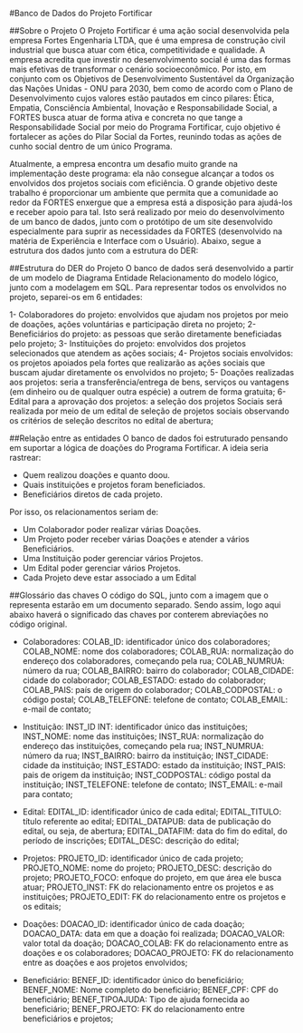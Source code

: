 #Banco de Dados do Projeto Fortificar

##Sobre o Projeto 
O Projeto Fortificar é uma ação social desenvolvida pela empresa Fortes Engenharia LTDA, que é uma empresa de construção civil industrial que busca atuar com ética, competitividade e qualidade. A empresa acredita que investir
no desenvolvimento social é uma das formas mais efetivas de transformar o cenário socioeconômico. Por isto, em conjunto com os Objetivos de Desenvolvimento Sustentável da Organização das Nações Unidas - ONU para 2030, bem 
como de acordo com o Plano de Desenvolvimento cujos valores estão pautados em cinco pilares: Ética, Empatia, Consciência Ambiental, Inovação e Responsabilidade Social, a FORTES busca atuar de forma ativa e concreta no que 
tange a Responsabilidade Social por meio do Programa Fortificar, cujo objetivo é fortalecer as ações do Pilar Social da Fortes, reunindo todas as ações de cunho social dentro de um único Programa.

Atualmente, a empresa encontra um desafio muito grande na implementação deste programa: ela não consegue alcançar a todos os envolvidos dos projetos sociais com eficiência. O grande objetivo deste trabalho é proporcionar
um ambiente que permita que a comunidade ao redor da FORTES enxergue que a empresa está a disposição para ajudá-los e receber apoio para tal. Isto será realizado por meio do desenvolvimento de um banco de dados, junto com o 
protótipo de um site desenvolvido especialmente para suprir as necessidades da FORTES (desenvolvido na matéria de Experiência e Interface com o Usuário). Abaixo, segue a estrutura dos dados junto com a estrutura do DER:

##Estrutura do DER do Projeto
O banco de dados será desenvolvido a partir de um modelo de Diagrama Entidade Relacionamento do modelo lógico, junto com a modelagem em SQL. Para representar todos os envolvidos no projeto, separei-os em 6 entidades:

1- Colaboradores do projeto: envolvidos que ajudam nos projetos por meio de doações, ações voluntárias e participação direta no projeto;
2- Beneficiários do projeto: as pessoas que serão diretamente beneficiadas pelo projeto;
3- Instituições do projeto: envolvidos dos projetos selecionados que atendem as ações sociais;
4- Projetos sociais envolvidos: os projetos apoiados pela fortes que realizarão as ações sociais que buscam ajudar diretamente os envolvidos no projeto;
5- Doações realizadas aos projetos: seria a transferência/entrega de bens, serviços ou vantagens (em dinheiro ou de qualquer outra espécie) a outrem de forma gratuita;
6- Edital para a aprovação dos projetos: a seleção dos projetos Sociais será realizada por meio de um edital de seleção de projetos sociais observando os critérios de seleção descritos no edital de abertura;

##Relação entre as entidades
O banco de dados foi estruturado pensando em suportar a lógica de doações do Programa Fortificar. A ideia seria rastrear:
- Quem realizou doações e quanto doou.
- Quais instituições e projetos foram beneficiados.
- Beneficiários diretos de cada projeto.
  
Por isso, os relacionamentos seriam de:
- Um Colaborador poder realizar várias Doações.
- Um Projeto poder receber várias Doações e atender a vários Beneficiários.
- Uma Instituição poder gerenciar vários Projetos.
- Um Edital poder gerenciar vários Projetos.
- Cada Projeto deve estar associado a um Edital

##Glossário das chaves
O código do SQL, junto com a imagem que o representa estarão em um documento separado. Sendo assim, logo aqui abaixo haverá o significado das chaves por conterem abreviações no código original. 

- Colaboradores:
  COLAB_ID: identificador único dos colaboradores;
  COLAB_NOME: nome dos colaboradores;
  COLAB_RUA: normalização do endereço dos colaboradores, começando pela rua;
  COLAB_NUMRUA: número da rua;
  COLAB_BAIRRO: bairro do colaborador;
  COLAB_CIDADE: cidade do colaborador;
  COLAB_ESTADO: estado do colaborador;
  COLAB_PAIS: país de origem do colaborador;
  COLAB_CODPOSTAL: o código postal;
  COLAB_TELEFONE: telefone de contato;
  COLAB_EMAIL: e-mail de contato;

- Instituição:
  INST_ID INT: identificador único das instituições;
    INST_NOME: nome das instituições;
    INST_RUA: normalização do endereço das instituições, começando pela rua;
    INST_NUMRUA: número da rua;
    INST_BAIRRO: bairro da instituição;
    INST_CIDADE: cidade da instituição;
    INST_ESTADO: estado da instituição;
    INST_PAIS: pais de origem da instituição;
    INST_CODPOSTAL: código postal da instituição;
    INST_TELEFONE: telefone de contato;
    INST_EMAIL: e-mail para contato;

- Edital:
    EDITAL_ID: identificador único de cada edital; 
    EDITAL_TITULO: título referente ao edital;
    EDITAL_DATAPUB: data de publicação do edital, ou seja, de abertura;
    EDITAL_DATAFIM: data do fim do edital, do período de inscrições;
    EDITAL_DESC: descrição do edital;

- Projetos:
    PROJETO_ID: identificador único de cada projeto; 
    PROJETO_NOME: nome do projeto;
    PROJETO_DESC: descrição do projeto;
    PROJETO_FOCO: enfoque do projeto, em que área ele busca atuar; 
    PROJETO_INST: FK do relacionamento entre os projetos e as instituições;
    PROJETO_EDIT: FK do relacionamento entre os projetos e os editais;

- Doações:
    DOACAO_ID: identificador único de cada doação;
    DOACAO_DATA: data em que a doação foi realizada;
    DOACAO_VALOR: valor total da doação; 
    DOACAO_COLAB: FK do relacionamento entre as doações e os colaboradores; 
    DOACAO_PROJETO: FK do relacionamento entre as doações e aos projetos envolvidos; 

- Beneficiário: 
    BENEF_ID: identificador único do beneficiário;
    BENEF_NOME: Nome completo do beneficiário;
    BENEF_CPF: CPF do beneficiário;
    BENEF_TIPOAJUDA: Tipo de ajuda fornecida ao beneficiário;
    BENEF_PROJETO: FK do relacionamento entre beneficiários e projetos;
